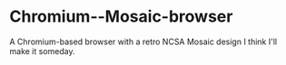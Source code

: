 # Chromium--Mosaic-browser
A Chromium-based browser with a retro NCSA Mosaic design
I think I'll make it someday.
